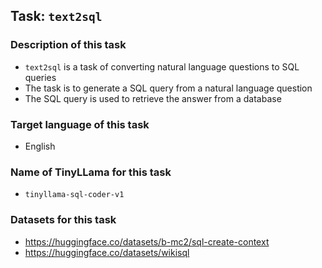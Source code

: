 ## Task: `text2sql`

### Description of this task

- `text2sql` is a task of converting natural language questions to SQL queries
- The task is to generate a SQL query from a natural language question
- The SQL query is used to retrieve the answer from a database

### Target language of this task

- English

### Name of TinyLLama for this task

- `tinyllama-sql-coder-v1`

### Datasets for this task

- https://huggingface.co/datasets/b-mc2/sql-create-context
- https://huggingface.co/datasets/wikisql
